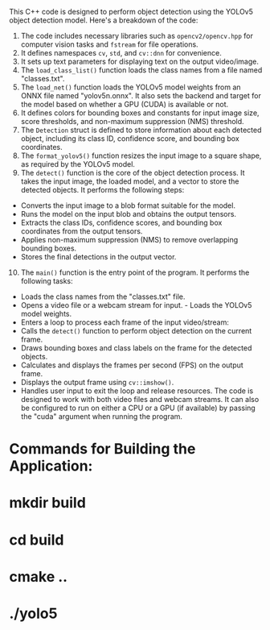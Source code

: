 This C++ code is designed to perform object detection using the YOLOv5 object detection model. 
Here's a breakdown of the code: 
1. The code includes necessary libraries such as `opencv2/opencv.hpp` for computer vision tasks and `fstream` for file operations.
2. It defines namespaces `cv`, `std`, and `cv::dnn` for convenience.
3. It sets up text parameters for displaying text on the output video/image.
4. The `load_class_list()` function loads the class names from a file named "classes.txt".
5. The `load_net()` function loads the YOLOv5 model weights from an ONNX file named "yolov5n.onnx". It also sets the backend and target for the model based on whether a GPU (CUDA) is available or not.
6. It defines colors for bounding boxes and constants for input image size, score thresholds, and non-maximum suppression (NMS) threshold.
7. The `Detection` struct is defined to store information about each detected object, including its class ID, confidence score, and bounding box coordinates.
8. The `format_yolov5()` function resizes the input image to a square shape, as required by the YOLOv5 model.
9. The `detect()` function is the core of the object detection process. It takes the input image, the loaded model, and a vector to store the detected objects.
It performs the following steps:
- Converts the input image to a blob format suitable for the model.
- Runs the model on the input blob and obtains the output tensors.
- Extracts the class IDs, confidence scores, and bounding box coordinates from the output tensors.
- Applies non-maximum suppression (NMS) to remove overlapping bounding boxes.
- Stores the final detections in the output vector.
10. The `main()` function is the entry point of the program.
It performs the following tasks:
- Loads the class names from the "classes.txt" file.
- Opens a video file or a webcam stream for input. - Loads the YOLOv5 model weights.
- Enters a loop to process each frame of the input video/stream:
- Calls the `detect()` function to perform object detection on the current frame.
- Draws bounding boxes and class labels on the frame for the detected objects.
- Calculates and displays the frames per second (FPS) on the output frame.
- Displays the output frame using `cv::imshow()`.
- Handles user input to exit the loop and release resources.
The code is designed to work with both video files and webcam streams. It can also be configured to run on either a CPU or a GPU (if available) by passing the "cuda" argument when running the program.




# Commands for Building the Application: 
# mkdir build
# cd build
# cmake ..
# ./yolo5

